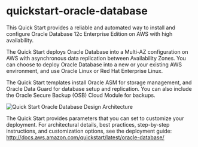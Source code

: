 # quickstart-oracle-database

This Quick Start provides a reliable and automated way to install and configure Oracle Database 12c Enterprise Edition on AWS with high availability.

The Quick Start deploys Oracle Database into a Multi-AZ configuration on AWS with asynchronous data replication between Availability Zones. You can choose to deploy Oracle Database into a new or your existing AWS environment, and use Oracle Linux or Red Hat Enterprise Linux.

The Quick Start templates install Oracle ASM for storage management, and Oracle Data Guard for database setup and replication. You can also include the Oracle Secure Backup (OSB) Cloud Module for backups.

![Quick Start Oracle Database Design Architecture](https://docs.aws.amazon.com/quickstart/latest/oracle-database/images/oracle-db-on-aws-architecture.png)

The Quick Start provides parameters that you can set to customize your deployment. For architectural details, best practices, step-by-step instructions, and customization options, see the deployment guide: http://docs.aws.amazon.com/quickstart/latest/oracle-database/
